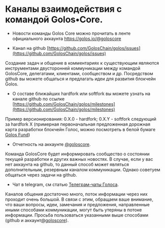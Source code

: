 # Каналы взаимодействия с командой Golos•Core. 

- Новости команды Golos Core можно прочитать в ленте официального аккаунта https://golos.io/@goloscore

- Канал на github [https://github.com/GolosChain/golos/issues](https://github.com/GolosChain/golos/issues)

Создание задач и общение в комментариях к существующим являются инструментами двусторонней коммуникации между командой GolosCore,  делегатами, клиентами, сообществом и др. Посредством github вы можете общаться и предлагать идеи для развития блокчейн Golos.

- О составе ближайших hardfork или softfork вы можете узнать на канале github по ссылке [https://github.com/GolosChain/golos/milestones](https://github.com/GolosChain/golos/milestones)

Пример версионирования:  0.X.0 - hardfork;  0.X.Y - softfork следующий за hardfork Х
   \(примерная первоначальная предложенная дорожная карта разработки блокчейн Голос, можно посмотреть в белой бумаге [Golos Fund](https://wiki.golos.io/1-introduction/belaya-bumaga-golosfonda.html)\)      

- Отчетность на аккаунте [@goloscore](https://golos.io/@goloscore).

Команда GolosCore будет информировать сообщество о состоянии текущей разработки и других важных новостях. В случае, если у вас нет аккаунта на github, то данный способ может являться дополнительным, резервным каналом коммуникации. Однако советуем общаться через задачи на github. 

- Чат в telegram, см статью [Телеграм-чаты Голоса](1-introduction/telegram-chati-golosa.md).

Каналов общения достаточно много, поток информации через них проходит очень большой. В связи с этим, обращаем ваше внимание, что ваши вопросы, идеи, замечания и предложения, направленные иными способами коммуникации, могут быть утеряны в потоке информации. Просьба пользоваться указанными выше способами \(github и аккаунт[@goloscore](https://golos.io/@goloscore)\).







